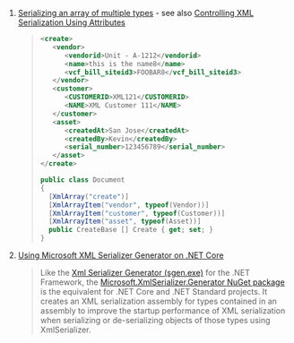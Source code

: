 1. [Serializing an array of multiple types](https://stackoverflow.com/questions/28462449/serializing-an-array-of-multiple-types-using-xmlserializer) - see also [Controlling XML Serialization Using Attributes](https://docs.microsoft.com/en-us/dotnet/standard/serialization/controlling-xml-serialization-using-attributes)
    > ```xml
    > <create>
    >    <vendor> 
    >       <vendorid>Unit - A-1212</vendorid>
    >       <name>this is the name8</name>
    >       <vcf_bill_siteid3>FOOBAR8</vcf_bill_siteid3>
    >    </vendor>             
    >    <customer>
    >       <CUSTOMERID>XML121</CUSTOMERID>
    >       <NAME>XML Customer 111</NAME>
    >    </customer>             
    >    <asset>  
    >       <createdAt>San Jose</createdAt>
    >       <createdBy>Kevin</createdBy>
    >       <serial_number>123456789</serial_number>
    >    </asset> 
    > </create>
    > ```
    > 
    > ```c#
    > public class Document
    > {
    >   [XmlArray("create")]
    >   [XmlArrayItem("vendor", typeof(Vendor))]
    >   [XmlArrayItem("customer", typeof(Customer))]
    >   [XmlArrayItem("asset", typeof(Asset))]
    >   public CreateBase [] Create { get; set; }
    > }
    > ```
2. [Using Microsoft XML Serializer Generator on .NET Core](https://docs.microsoft.com/en-us/dotnet/core/additional-tools/xml-serializer-generator)
   > Like the [Xml Serializer Generator (sgen.exe)](https://docs.microsoft.com/en-us/dotnet/standard/serialization/xml-serializer-generator-tool-sgen-exe) for the .NET Framework, the [Microsoft.XmlSerializer.Generator NuGet package](https://www.nuget.org/packages/Microsoft.XmlSerializer.Generator) is the equivalent for .NET Core and .NET Standard projects. It creates an XML serialization assembly for types contained in an assembly to improve the startup performance of XML serialization when serializing or de-serializing objects of those types using XmlSerializer.
